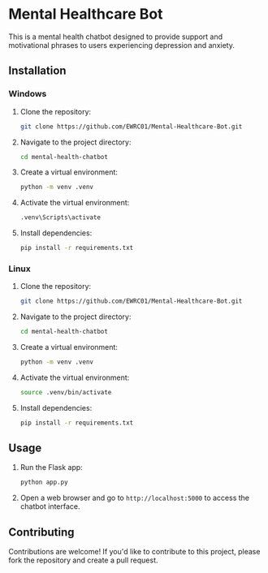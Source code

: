 # Mental Healthcare Bot

This is a mental health chatbot designed to provide support and motivational phrases to users experiencing depression and anxiety.

## Installation

### Windows

1. Clone the repository:
   ```bash
   git clone https://github.com/EWRC01/Mental-Healthcare-Bot.git

    ```

2. Navigate to the project directory:
    ```bash
    cd mental-health-chatbot
    ```

3. Create a virtual environment:
    ```bash
    python -m venv .venv
    ```

4. Activate the virtual environment:
    ```bash
    .venv\Scripts\activate
    ```

5. Install dependencies:
    ```bash
    pip install -r requirements.txt
    ```

### Linux

1. Clone the repository:
   ```bash
   git clone https://github.com/EWRC01/Mental-Healthcare-Bot.git
    ```

2. Navigate to the project directory:
    ```bash
    cd mental-health-chatbot
    ```

3. Create a virtual environment:
    ```bash
    python -m venv .venv
    ```

4. Activate the virtual environment:
    ```bash
    source .venv/bin/activate
    ```

5. Install dependencies:
    ```bash
    pip install -r requirements.txt
    ```

## Usage

1. Run the Flask app:
    ```bash
    python app.py
    ```

2. Open a web browser and go to `http://localhost:5000` to access the chatbot interface.

## Contributing

Contributions are welcome! If you'd like to contribute to this project, please fork the repository and create a pull request.


